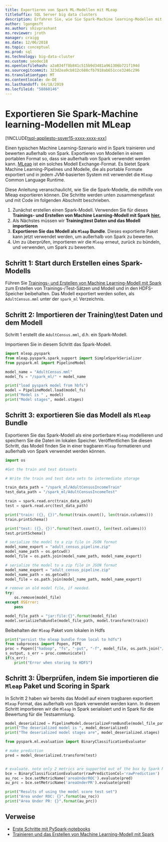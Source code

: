```yaml
---
title: Exportieren von Spark ML-Modellen mit MLeap
titleSuffix: SQL Server big data clusters
description: Erfahren Sie, wie Sie Spark-Machine learning-Modellen mit MLeap zu exportieren.
author: lgongmsft
ms.author: shivprashant
ms.reviewer: jroth
manager: craigg
ms.date: 12/06/2018
ms.topic: conceptual
ms.prod: sql
ms.technology: big-data-cluster
ms.custom: seodec18
ms.openlocfilehash: a2a834ff8b841c515b9d3481a961306b721f194d
ms.sourcegitcommit: 323d2ea9cb812c688cfb7918ab651cce3246c296
ms.translationtype: MT
ms.contentlocale: de-DE
ms.lasthandoff: 04/18/2019
ms.locfileid: "58860146"
---
```

# <a name="export-spark-machine-learning-models-with-mleap"></a>Exportieren Sie Spark-Machine learning-Modellen mit MLeap

[!INCLUDE[tsql-appliesto-ssver15-xxxx-xxxx-xxx](../includes/tsql-appliesto-ssver15-xxxx-xxxx-xxx.md)]

Einen typischen Machine Learning-Szenario wird in Spark trainieren und bewerten außerhalb von Spark. Exportieren von Modellen in einem portablen Format so, dass sie außerhalb von Spark verwendet werden kann. [MLeap](https://github.com/combust/mleap) ist ein solches Modell Exchange-Format. Es bietet Spark Machine Learning-Pipelines und Modelle, die als portable Formate exportiert und in jedem JVM-basierten System mit verwendet die `Mleap` Common Language Runtime.

Diese Anleitung veranschaulicht, wie Sie die Spark-Modelle, die mithilfe von Mleap exportieren können. Die Schritte werden unten zusammengefasst und mit Code im folgenden Abschnitt beschrieben.

1. Zunächst erstellen einen Spark-Modell. Verwenden Sie für dieses **Trainings- und Erstellen von Machine Learning-Modell mit Spark [hier.](train-and-create-machinelearning-models-with-spark.md)**
2. Als Nächstes müssen wir **Training\test Daten und das Modell importieren**
3. **Exportieren Sie das Modell als `Mleap` Bundle**. Dieses exportierte Paket kann jetzt verwendet werden, um außerhalb von Spark zu bewerten.
4. Um zu überprüfen, importieren wir die `Mleap` erneut, zurück zu bündeln, und verwenden, um Spark zu bewerten.

## <a name="step-1---start-by-creating-a-spark-model"></a>Schritt 1: Start durch Erstellen eines Spark-Modells
Führen Sie [Trainings- und Erstellen von Machine Learning-Modell mit Spark](train-and-create-machinelearning-models-with-spark.md) zum Erstellen von Trainings-/Test-Sätzen und Modell und in den HDFS-Speicher beibehalten. Das Modell exportiert werden sollen, als `AdultCensus.mml` unter der `spark_ml` Verzeichnis.

## <a name="step-2---import-the-trainingtest-data-and-the-model"></a>Schritt 2: Importieren der Training\test Daten und dem Modell

Schritt 1 erstellt die `AdultCensus.mml`, d.h. ein Spark-Modell. 

Importieren Sie in diesem Schritt das Spark-Modell.

```python
import mleap.pyspark
from mleap.pyspark.spark_support import SimpleSparkSerializer
from pyspark.ml import PipelineModel

model_name = "AdultCensus.mml"
model_fs = "/spark_ml/" + model_name

print("load pyspark model from hbfs")
model = PipelineModel.load(model_fs)
print("Model is " , model)
print("Model stages", model.stages)
```

## <a name="step-3---export-the-model-as-mleap-bundle"></a>Schritt 3: exportieren Sie das Modell als `Mleap` Bundle

Exportieren Sie das Spark-Modell als eine portierbare `Mleap` modellieren und speichern Sie die Daten im lokalen Speicher. Veröffentlichen Sie diesen Schritt, das Modell finden Sie in einer tragbaren `Mleap` formatieren und außerhalb von Spark verwendet werden können.

```python
import os

#Get the train and test datasets

# Write the train and test data sets to intermediate storage

train_data_path = "/spark_ml/AdultCensusIncomeTrain"
test_data_path = "/spark_ml/AdultCensusIncomeTest"

train = spark.read.orc(train_data_path)
test = spark.read.orc(test_data_path)

print("train: ({}, {})".format(train.count(), len(train.columns)))
train.printSchema()

print("test: ({}, {})".format(test.count(), len(test.columns)))
test.printSchema()

# serialize the model to a zip file in JSON format
model_name_export = "adult_census_pipeline.zip"
model_name_path = os.getcwd()
model_file = os.path.join(model_name_path, model_name_export)

# serialize the model to a zip file in JSON format
model_name_export = "adult_census_pipeline.zip"
model_name_path = os.getcwd()
model_file = os.path.join(model_name_path, model_name_export)

# remove an old model file, if needed.
try:
    os.remove(model_file)
except OSError:
    pass

model_file_path = "jar:file:{}".format(model_file)
model.serializeToBundle(model_file_path, model.transform(train))

```

Beibehalten der `Mleap` Paket vom lokalen in Hdfs

```python
print("persist the mleap bundle from local to hdfs")
from subprocess import Popen, PIPE
proc = Popen(["hadoop", "fs", "-put", "-f", model_file, os.path.join("/spark_ml", model_name_export)], stdout=PIPE, stderr=PIPE)
s_output, s_err = proc.communicate()
if(s_err):
    print("Error when storing to HDFS")
```

## <a name="step-3---validate-by-importing-the-mleap-bundle-and-scoring-in-spark"></a>Schritt 3: Überprüfen, indem Sie importieren die `Mleap` Paket und Scoring in Spark
In Schritt 2 haben wir bereits das Modell auf einem tragbaren exportiert `Mleap` Format, das außerhalb von Spark verwendet werden kann. In diesem Schritt importieren wir die `Mleap` in Spark serialisiert und in Spark für die Bewertung für die Testsammlung.
   
```python
model_deserialized = PipelineModel.deserializeFromBundle(model_file_path)
print("The deserialized model is ", model_deserialized)
print("The deserialized model stages are", model_deserialized.stages)

from pyspark.ml.evaluation import BinaryClassificationEvaluator

# make prediction
pred = model_deserialized.transform(test)


# evaluate. note only 2 metrics are supported out of the box by Spark ML.
bce = BinaryClassificationEvaluator(rawPredictionCol='rawPrediction')
au_roc = bce.setMetricName('areaUnderROC').evaluate(pred)
au_prc = bce.setMetricName('areaUnderPR').evaluate(pred)

print("Results of using the model score test set")
print("Area under ROC: {}".format(au_roc))
print("Area Under PR: {}".format(au_prc))
```

## <a name="references"></a>Verweise

* [Erste Schritte mit PySpark-notebooks](notebooks-guidance.md)
* [Trainieren und das Erstellen von Machine Learning-Modell mit Spark](train-and-create-machinelearning-models-with-spark.md)
